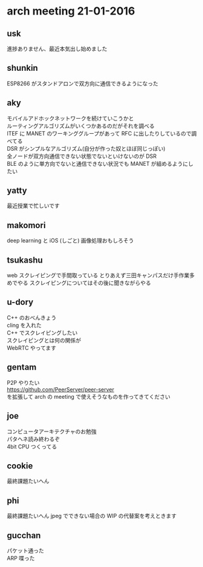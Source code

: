 # arch meeting 21-01-2016

## usk
進捗ありません、最近本気出し始めました

## shunkin
ESP8266 がスタンドアロンで双方向に通信できるようになった

## aky
モバイルアドホックネットワークを続けていこうかと  
ルーティングアルゴリズムがいくつかあるのだがそれを調べる  
ITEF に MANET のワーキンググループがあって RFC に出したりしているので調べてる  
DSR がシンプルなアルゴリズム(自分が作った奴とほぼ同じっぽい)  
全ノードが双方向通信できない状態でないといけないのが DSR  
BLE のように単方向でないと通信できない状況でも MANET が組めるようにしたい  

## yatty
最近授業で忙しいです

## makomori
deep learning と iOS (しごと)
画像処理おもしろそう

## tsukashu
web スクレイピングで手間取っている
とりあえず三田キャンパスだけ手作業多めでやる
スクレイピングについてはその後に聞きながらやる

## u-dory
C++ のおべんきょう  
cling を入れた  
C++ でスクレイピングしたい  
  スクレイピングとは何の関係が  
WebRTC やってます

## gentam
P2P やりたい  
https://github.com/PeerServer/peer-server  
を拡張して arch の meeting で使えそうなものを作ってきてください

## joe
コンピュータアーキテクチャのお勉強  
パタヘネ読み終わるぞ  
4bit CPU つくってる  

## cookie
最終課題たいへん  

## phi
最終課題たいへん
jpeg でできない場合の WIP の代替案を考えときます

## gucchan
パケット通った  
ARP 喋った  

